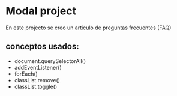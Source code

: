 # Modal project
En este projecto se creo un articulo de preguntas frecuentes (FAQ) 

## conceptos usados:

  - document.querySelectorAll()
  - addEventListener()
  - forEach()
  - classList.remove()
  - classList.toggle()

  